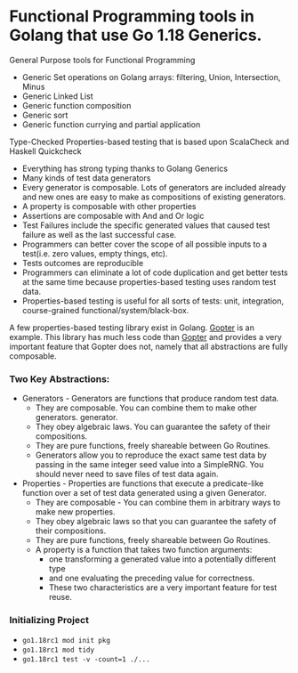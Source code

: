 # Functional Programming tools in Golang that use Go 1.18 Generics.

General Purpose tools for Functional Programming
- Generic Set operations on Golang arrays: filtering, Union, Intersection, Minus
- Generic Linked List
- Generic function composition
- Generic sort
- Generic function currying and partial application

Type-Checked Properties-based testing that is based upon ScalaCheck and Haskell Quickcheck
- Everything has strong typing thanks to Golang Generics
- Many kinds of test data generators 
- Every generator is composable. Lots of generators are included already and new ones are easy to make as compositions of existing generators.
- A property is composable with other properties
- Assertions are composable with And and Or logic
- Test Failures include the specific generated values that caused test failure as well as the last successful case.
- Programmers can better cover the scope of all possible inputs to a test(i.e. zero values, empty things, etc).
- Tests outcomes are reproducible
- Programmers can eliminate a lot of code duplication and get better tests at the same time because properties-based testing uses random test data.
- Properties-based testing is useful for all sorts of tests: unit, integration, course-grained functional/system/black-box.

A few properties-based testing library exist in Golang. [Gopter](https://github.com/leanovate/gopter/) is an example. This library has much less code than [Gopter](https://github.com/leanovate/gopter/) and provides a very important feature that Gopter does not, namely that all abstractions are fully composable.

### Two Key Abstractions:
- Generators - Generators are functions that produce random test data. 
  - They are composable. You can combine them to make other generators. 
generator.
  - They obey algebraic laws. You can guarantee the safety of their compositions.
  - They are pure functions, freely shareable between Go Routines.
  - Generators allow you to reproduce the exact same test data by passing in the same integer seed value into a SimpleRNG.  You should never need to save files of test data again. 
- Properties - Properties are functions that execute a predicate-like function over a set of test data generated using a given Generator. 
  - They are composable - You can combine them in arbitrary ways to make new properties. 
  - They obey algebraic laws so that you can guarantee the safety of their compositions.
  - They are pure functions, freely shareable between Go Routines.  
  - A property is a function that takes two function arguments:
    - one transforming a generated value into a potentially different type 
    - and one evaluating the preceding value for correctness. 
    - These two characteristics are a very important feature for test reuse.

### Initializing Project
- `go1.18rc1 mod init pkg`
- `go1.18rc1 mod tidy`
- `go1.18rc1 test -v -count=1 ./...` 